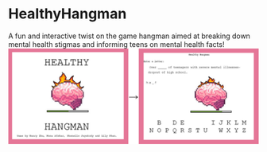 # HealthyHangman
A fun and interactive twist on the game hangman aimed at breaking down mental health stigmas and informing teens on mental health facts!
![alt text](https://github.com/mona1afshar/HealthyHangman/blob/main/HealthyHangman.png)
